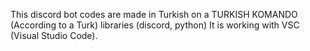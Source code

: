 This discord bot codes are made in Turkish on a TURKISH KOMANDO (According to a Turk) libraries (discord, python) It is working with VSC (Visual Studio Code).
